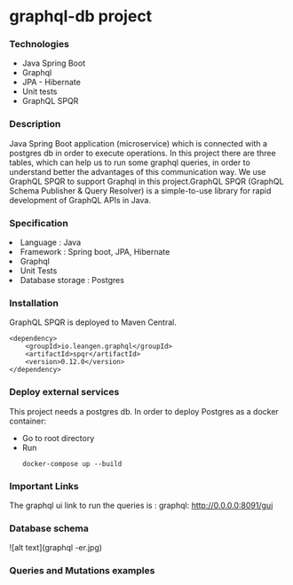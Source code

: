 # graphql-db project

### Technologies ###

* Java Spring Boot
* Graphql
* JPA - Hibernate
* Unit tests
* GraphQL SPQR

### Description ###

Java Spring Boot application (microservice) which is connected with
a postgres db in order to execute operations. In this project there are three tables, which can help us to 
run some graphql queries, in order to understand better the advantages of this communication way.
We use GraphQL SPQR to support Graphql in this project.GraphQL SPQR (GraphQL Schema Publisher & Query Resolver) is 
a simple-to-use library for rapid development of GraphQL APIs in Java.

### Specification ###

<li>Language : Java
<li>Framework : Spring boot, JPA, Hibernate
<li>Graphql
<li>Unit Tests
<li>Database storage : Postgres

### Installation ###

GraphQL SPQR is deployed to Maven Central.
```
<dependency>
    <groupId>io.leangen.graphql</groupId>
    <artifactId>spqr</artifactId>
    <version>0.12.0</version>
</dependency>
```

### Deploy external services ###

This project needs a postgres db. In order to deploy Postgres as a docker container:

* Go to root directory
* Run
  ```
  docker-compose up --build
  ```

### Important Links ###

The graphql ui link to run the queries is :
graphql: http://0.0.0.0:8091/gui

### Database schema ###

![alt text](graphql -er.jpg)


### Queries and Mutations examples ###

